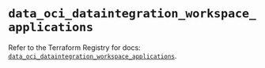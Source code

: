 # `data_oci_dataintegration_workspace_applications`

Refer to the Terraform Registry for docs: [`data_oci_dataintegration_workspace_applications`](https://registry.terraform.io/providers/oracle/oci/6.18.0/docs/data-sources/dataintegration_workspace_applications).
